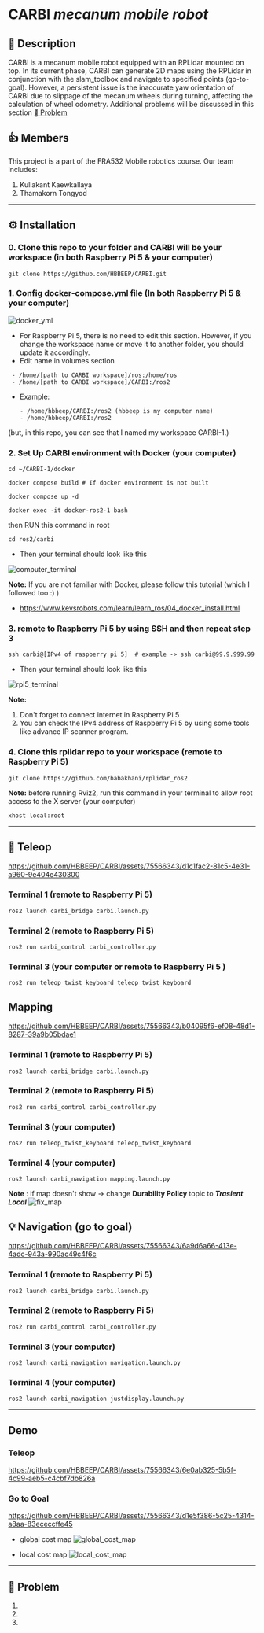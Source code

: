 # CARBI _mecanum mobile robot_

## 📖 Description 

CARBI is a mecanum mobile robot equipped with an RPLidar mounted on top. In its current phase, CARBI can generate 2D maps using the RPLidar in conjunction with the slam_toolbox and navigate to specified points (go-to-goal). However, a persistent issue is the inaccurate yaw orientation of CARBI due to slippage of the mecanum wheels during turning, affecting the calculation of wheel odometry. Additional problems will be discussed in this section [🔴 Problem](##🔴Problem) 


## 👍 Members
This project is a part of the FRA532 Mobile robotics course. Our team includes:

1. Kullakant Kaewkallaya
2. Thamakorn Tongyod

--------

## ⚙️ Installation 

### 0. Clone this repo to your folder and CARBI will be your workspace (in both Raspberry Pi 5 & your computer)
```
git clone https://github.com/HBBEEP/CARBI.git
```

### 1. Config docker-compose.yml file (In both Raspberry Pi 5 & your computer)
![docker_yml](https://github.com/HBBEEP/CARBI/assets/75566343/a597f1df-866e-487f-a902-41e23b126b56)

- For Raspberry Pi 5, there is no need to edit this section. However, if you change the workspace name or move it to another folder, you should update it accordingly.
- Edit name in volumes section
 ```
  - /home/[path to CARBI workspace]/ros:/home/ros 
  - /home/[path to CARBI workspace]/CARBI:/ros2
 ```
- Example:
  ```
  - /home/hbbeep/CARBI:/ros2 (hbbeep is my computer name)
  - /home/hbbeep/CARBI:/ros2
  ```

(but, in this repo, you can see that I named my workspace CARBI-1.)

### 2. Set Up CARBI environment with Docker (your computer)

```
cd ~/CARBI-1/docker
```

```
docker compose build # If docker environment is not built
```

```
docker compose up -d
```
```
docker exec -it docker-ros2-1 bash
```
then RUN this command in root
```
cd ros2/carbi
```

- Then your terminal should look like this

![computer_terminal](https://github.com/HBBEEP/CARBI/assets/75566343/8ff10b2c-9715-49b8-8c0e-77bf75dd91cf)

**Note:**  If you are not familiar with Docker, please follow this tutorial (which I followed too :) )

- https://www.kevsrobots.com/learn/learn_ros/04_docker_install.html 


### 3. remote to Raspberry Pi 5 by using SSH and then repeat step 3
```
ssh carbi@[IPv4 of raspberry pi 5]  # example -> ssh carbi@99.9.999.99
```

- Then your terminal should look like this
  
![rpi5_terminal](https://github.com/HBBEEP/CARBI/assets/75566343/83c6a396-9aed-42ff-a758-136bd0050b4b)

**Note:** 
1. Don't forget to connect internet in Raspberry Pi 5
2. You can check the IPv4 address of Raspberry Pi 5 by using some tools like advance IP scanner program.

### 4. Clone this rplidar repo to your workspace  (remote to Raspberry Pi 5) 
```
git clone https://github.com/babakhani/rplidar_ros2
```

**Note:** before running Rviz2, run this command in your terminal to allow root access to the X server (your computer)
```
xhost local:root
```

--------


## 📡 Teleop


https://github.com/HBBEEP/CARBI/assets/75566343/d1c1fac2-81c5-4e31-a960-9e404e430300


### Terminal 1 (remote to Raspberry Pi 5)

```
ros2 launch carbi_bridge carbi.launch.py
```

### Terminal 2 (remote to Raspberry Pi 5)

```
ros2 run carbi_control carbi_controller.py
```

### Terminal 3 (your computer or remote to Raspberry Pi 5 )
```
ros2 run teleop_twist_keyboard teleop_twist_keyboard
```


## Mapping

https://github.com/HBBEEP/CARBI/assets/75566343/b04095f6-ef08-48d1-8287-39a9b05bdae1

### Terminal 1 (remote to Raspberry Pi 5)

```
ros2 launch carbi_bridge carbi.launch.py
```

### Terminal 2 (remote to Raspberry Pi 5)
```
ros2 run carbi_control carbi_controller.py
```

### Terminal 3 (your computer)
```
ros2 run teleop_twist_keyboard teleop_twist_keyboard
```

### Terminal 4 (your computer)
```
ros2 launch carbi_navigation mapping.launch.py
```

**Note** : if map doesn't show -> change **Durability Policy** topic to _**Trasient Local**_
![fix_map](https://github.com/HBBEEP/CARBI/assets/75566343/9f5976b7-7fd2-439b-8be9-d3da4fcde1de)


## 💡 Navigation (go to goal)


https://github.com/HBBEEP/CARBI/assets/75566343/6a9d6a66-413e-4adc-943a-990ac49c4f6c



### Terminal 1 (remote to Raspberry Pi 5)
```
ros2 launch carbi_bridge carbi.launch.py
```

### Terminal 2 (remote to Raspberry Pi 5)
```
ros2 run carbi_control carbi_controller.py
```

### Terminal 3 (your computer) 
```
ros2 launch carbi_navigation navigation.launch.py
```

### Terminal 4 (your computer) 
```
ros2 launch carbi_navigation justdisplay.launch.py 
```

--------

## Demo 

### Teleop
https://github.com/HBBEEP/CARBI/assets/75566343/6e0ab325-5b5f-4c99-aeb5-c4cbf7db826a

### Go to Goal
https://github.com/HBBEEP/CARBI/assets/75566343/d1e5f386-5c25-4314-a8aa-83ececcffe45

- global cost map
![global_cost_map](https://github.com/HBBEEP/CARBI/assets/75566343/f164cef7-0c90-47cc-85fa-914b470180db)

- local cost map
![local_cost_map](https://github.com/HBBEEP/CARBI/assets/75566343/59c2f7a7-7f45-43d1-9841-0280b5625365)

--------

## 🔴 Problem

1. 
2. 
3. 
